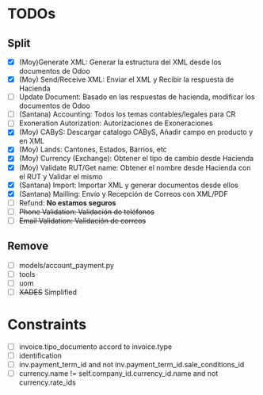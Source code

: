 # TODOs

## Split

- [x] (Moy)Generate XML: Generar la estructura del XML desde los documentos de Odoo
- [x] (Moy) Send/Receive XML: Enviar el XML y Recibir la respuesta de Hacienda
- [ ] Update Document: Basado en las respuestas de hacienda, modificar los documentos de
      Odoo
- [ ] (Santana) Accounting: Todos los temas contables/legales para CR
- [ ] Exoneration Autorization: Autorizaciones de Exoneraciones
- [x] (Moy) CAByS: Descargar catalogo CAByS, Añadir campo en producto y en XML
- [x] (Moy) Lands: Cantones, Estados, Barrios, etc
- [x] (Moy) Currency (Exchange): Obtener el tipo de cambio desde Hacienda
- [x] (Moy) Validate RUT/Get name: Obtener el nombre desde Hacienda con el RUT y Validar
      el mismo
- [x] (Santana) Import: Importar XML y generar documentos desde ellos
- [x] (Santana) Mailling: Envío y Recepción de Correos con XML/PDF
- [ ] Refund: **No estamos seguros**
- [ ] ~~Phone Validation: Validación de teléfonos~~
- [ ] ~~Email Validation: Validación de correos~~

## Remove

- [ ] models/account_payment.py
- [ ] tools
- [ ] uom
- [ ] ~~XADES~~ Simplified

# Constraints

- [ ] invoice.tipo_documento accord to invoice.type
- [ ] identification
- [ ] inv.payment_term_id and not inv.payment_term_id.sale_conditions_id
- [ ] currency.name != self.company_id.currency_id.name and not currency.rate_ids
